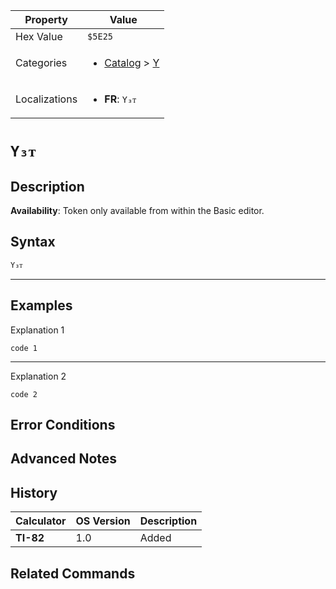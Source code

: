 | Property      | Value |
|---------------|-------|
| Hex Value     | `$5E25`|
| Categories    | <ul><li>[Catalog](<../categories/Catalog.md>) > [Y](<../categories/Catalog.md#Y>)</li></ul> |
| Localizations | <ul><li><b>FR</b>: `Y₃ᴛ`</li></ul> |

# `Y₃ᴛ`

## Description



<b>Availability</b>: Token only available from within the Basic editor.

## Syntax
`Y₃ᴛ`

<hr>

## Examples

Explanation 1
```ti-basic
code 1
```
---
Explanation 2
```ti-basic
code 2
```

## Error Conditions


## Advanced Notes


## History
| Calculator | OS Version | Description |
|------------|------------|-------------|
| <b>TI-82</b> | 1.0 | Added

## Related Commands

    